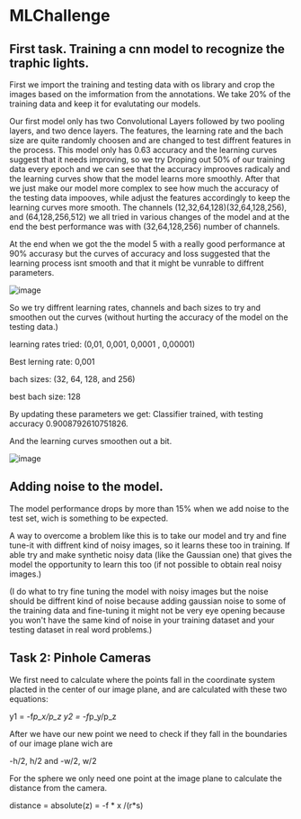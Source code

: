 # MLChallenge

## First task. Training a cnn model to recognize the traphic lights.

First we import the training and testing data with os library and crop the images based on the imformation from the annotations. We take 20% of the training data and keep it for evalutating our models.

Our first model only has two Convolutional Layers followed by two pooling layers, and two dence layers. The features, the learning rate and the bach size are quite randomly choosen and are changed to test diffrent features in the process.
This model only has 0.63 accuracy and the learning curves suggest that it needs improving, so we try Droping out 50% of our training data every epoch and we can see that the accuracy improoves radicaly and the learning curves show that the model learns more smoothly. 
After that we just make our model more complex to see how much the accuracy of the testing data impooves, while adjust the features accordingly to keep the learning curves more smooth. 
The channels (12,32,64,128)(32,64,128,256), and (64,128,256,512) we all tried in various changes of the model and at the end the best performance was with (32,64,128,256) number of channels.

At the end when we got the the model 5 with a really good performance at 90% accurasy but the curves of accuracy and loss suggested that the learning process isnt smooth and that it might be vunrable to diffrent parameters.

![image](https://github.com/stellagerantoni/MLChallenge/assets/105601416/114becb4-3947-4755-ae3c-e58785ef48e3)

So we try diffrent learning rates, channels and bach sizes to try and smoothen out the curves (without hurting the accuracy of the model on the testing data.)

learning rates tried: (0,01, 0,001, 0,0001 , 0,00001)

Best lerning rate: 0,001

bach sizes: (32, 64, 128, and 256) 

best bach size: 128

By updating these parameters we get: Classifier trained, with testing accuracy 0.9008792610751826.

And the learning curves smoothen out a bit.

![image](https://github.com/stellagerantoni/MLChallenge/assets/105601416/d78ba136-ca0d-4825-a7a2-4c590144fdff)

## Adding noise to the model.

The model performance drops by more than 15% when we add noise to the test set, wich is something to be expected. 

A way to overcome a broblem like this is to take our model and try and fine tune-it with diffrent kind of noisy images, so it learns these too in training. If able try and make synthetic noisy data (like the Gaussian one) that gives the model the opportunity to learn this too (if not possible to obtain real noisy images.) 

(I do what to try fine tuning the model with noisy images but the noise should be diffrent kind of noise because adding gaussian noise to some of the training data and fine-tuning it might not be very eye opening because you won't have the same kind of noise in your training dataset and your testing dataset in real word problems.)

## Task 2: Pinhole Cameras

We first need to calculate where the points fall in the coordinate system placted in the center of our image plane, and are calculated with these two equations:

  y1 = -f*p_x/p_z
  y2 = -f*p_y/p_z

After we have our new point we need to check if they fall in the boundaries of our image plane wich are 

-h/2, h/2 and -w/2, w/2

For the sphere we only need one point at the image plane to calculate the distance from the camera.

distance = absolute(z) = -f * x /(r*s)


